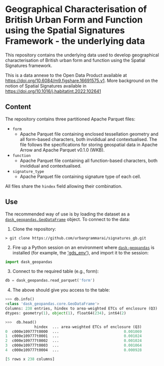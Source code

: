 # Geographical Characterisation of British Urban Form and Function using the Spatial Signatures Framework - the underlying data

This repository contains the underlying data used to develop geographical characterisation of British urban form and function using the Spatial Signatures framework.

This is a data annexe to the Open Data Product available at https://doi.org/10.6084/m9.figshare.16691575.v1. More background on the notion of Spatial Signatures available in https://doi.org/10.1016/j.habitatint.2022.102641

## Content

The repository contains three partitioned Apache Parquet files:

- `form`
    - Apache Parquet file containing enclosed tessellation geometry and all form-based characters, both invididual and contextualised. The file follows the specifications for storing geospatial data in Apache Arrow and Apache Parquet v0.1.0 (WKB).
- `function`
    - Apache Parquet file containing all function-based characters, both invididual and contextualised.
- `signature_type`
    - Apache Parquet file containing signature type of each cell.
    
All files share the `hindex` field allowing their combination.

## Use

The recommended way of use is by loading the dataset as a [`dask_geopandas.GeoDataFrame`](https://dask-geopandas.readthedocs.io/en/stable/docs/reference/geodataframe.html) object. To connect to the data:

1. Clone the repository:

```shell
> git clone https://github.com/urbangrammarai/signatures_gb.git
```

2. Fire up a Python session on an environment where [`dask-geopandas`](https://dask-geopandas.readthedocs.io/en/stable/index.html) is installed (for example, the ['gds_env'](https://darribas.org/gds_env/)), and import it to the session:

```python
import dask_geopandas
```

3. Connect to the required table (e.g., form):

```python
db = dask_geopandas.read_parquet('form')
```

4. The above should give you access to the table:

```python
>>> db.info()
<class 'dask_geopandas.core.GeoDataFrame'>
Columns: 238 entries, hindex to area-weighted ETCs of enclosure (Q3)
dtypes: geometry(1), object(1), float64(234), int64(2)

>>>  db.head()
             hindex  ... area-weighted ETCs of enclosure (Q3)
0  c000e109777t0000  ...                             0.001069
1  c000e109777t0001  ...                             0.001024
2  c000e109777t0002  ...                             0.001024
3  c000e109777t0003  ...                             0.001064
4  c000e109777t0004  ...                             0.000928

[5 rows x 238 columns]
```